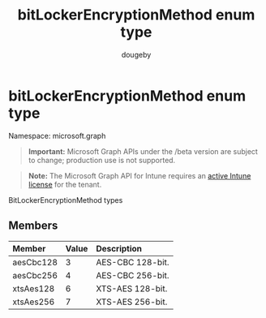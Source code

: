 ﻿---
title: "bitLockerEncryptionMethod enum type"
description: "BitLockerEncryptionMethod types"
author: "dougeby"
localization_priority: Normal
ms.prod: "intune"
doc_type: enumPageType
---

# bitLockerEncryptionMethod enum type

Namespace: microsoft.graph

> **Important:** Microsoft Graph APIs under the /beta version are subject to change; production use is not supported.

> **Note:** The Microsoft Graph API for Intune requires an [active Intune license](https://go.microsoft.com/fwlink/?linkid=839381) for the tenant.

BitLockerEncryptionMethod types

## Members

| Member    | Value | Description      |
| :-------- | :---- | :--------------- |
| aesCbc128 | 3     | AES-CBC 128-bit. |
| aesCbc256 | 4     | AES-CBC 256-bit. |
| xtsAes128 | 6     | XTS-AES 128-bit. |
| xtsAes256 | 7     | XTS-AES 256-bit. |
